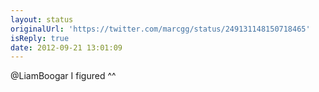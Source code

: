 ```yaml
---
layout: status
originalUrl: 'https://twitter.com/marcgg/status/249131148150718465'
isReply: true
date: 2012-09-21 13:01:09
---
```


@LiamBoogar I figured ^^

